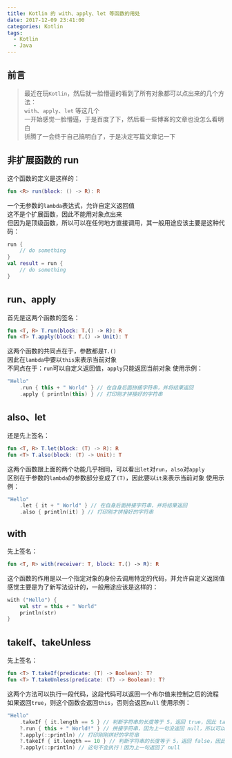 ```yaml
---
title: Kotlin 的 with、apply、let 等函数的用处
date: 2017-12-09 23:41:00
categories: Kotlin
tags:
  - Kotlin
  - Java
---
```

## 前言
> 最近在玩`Kotlin`，然后就一脸懵逼的看到了所有对象都可以点出来的几个方法：  
> `with`、`apply`、`let` 等这几个  
> 一开始感觉一脸懵逼，于是百度了下，然后看一些博客的文章也没怎么看明白  
> 折腾了一会终于自己搞明白了，于是决定写篇文章记一下

<!-- more -->
## 非扩展函数的 run
这个函数的定义是这样的：
```kotlin
fun <R> run(block: () -> R): R
```
一个无参数的`lambda`表达式，允许自定义返回值  
这不是个扩展函数，因此不能用对象点出来  
但因为是顶级函数，所以可以在任何地方直接调用，其一般用途应该主要是这种代码：
```kotlin
run {
    // do something
}
val result = run {
    // do something
}
```

## run、apply
首先是这两个函数的签名：
```kotlin
fun <T, R> T.run(block: T.() -> R): R
fun <T> T.apply(block: T.() -> Unit): T
```
这两个函数的共同点在于，参数都是`T.()`  
因此在`lambda`中要以`this`来表示当前对象  
不同点在于：`run`可以自定义返回值，`apply`只能返回当前对象
使用示例：
```kotlin
"Hello"
    .run { this + " World" } // 在自身后面拼接字符串，并将结果返回
    .apply { println(this) } // 打印刚才拼接好的字符串
```

## also、let
还是先上签名：
```kotlin
fun <T, R> T.let(block: (T) -> R): R
fun <T> T.also(block: (T) -> Unit): T
```
这两个函数跟上面的两个功能几乎相同，可以看出`let`对`run`，`also`对`apply`  
区别在于参数的`lambda`的参数部分变成了`(T)`，因此要以`it`来表示当前对象
使用示例：
```kotlin
"Hello"
    .let { it + " World" } // 在自身后面拼接字符串，并将结果返回
    .also { println(it) } // 打印刚才拼接好的字符串
```

## with
先上签名：
```kotlin
fun <T, R> with(receiver: T, block: T.() -> R): R
```
这个函数的作用是以一个指定对象的身份去调用特定的代码，并允许自定义返回值  
感觉主要是为了新写法设计的，一般用途应该是这样的：
```kotlin
with ("Hello") {
    val str = this + " World"
    println(str)
}
```

## takeIf、takeUnless
先上签名：
```kotlin
fun <T> T.takeIf(predicate: (T) -> Boolean): T?
fun <T> T.takeUnless(predicate: (T) -> Boolean): T?
```
这两个方法可以执行一段代码，这段代码可以返回一个布尔值来控制之后的流程  
如果返回`true`，则这个函数会返回`this`，否则会返回`null`
使用示例：
```kotlin
"Hello"
    .takeIf { it.length == 5 } // 判断字符串的长度等于 5，返回 true，因此 takeIf 函数会返回 this
    ?.run { this + " World!" } // 拼接字符串，因为上一句没返回 null，所以可以正常执行
    ?.apply(::println) // 打印刚刚拼好的字符串
    ?.takeIf { it.length == 10 } // 判断字符串的长度等于 5，返回 false，因此 takeIf 函数会返回 null
    ?.apply(::println) // 这句不会执行！因为上一句返回了 null
```
